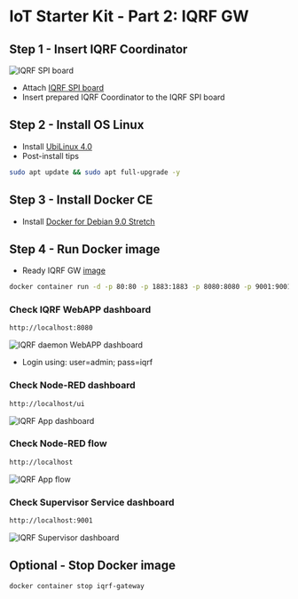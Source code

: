 # IoT Starter Kit - Part 2: IQRF GW

## Step 1 - Insert IQRF Coordinator

![IQRF SPI board](https://gitlab.iqrf.org/open-source/iot-starter-kit/blob/master/install/pics/iqrf-spi-board.png)

* Attach [IQRF SPI board](http://www.iqrf.org/weben/downloads.php?id=412)
* Insert prepared IQRF Coordinator to the IQRF SPI board

## Step 2 - Install OS Linux

* Install [UbiLinux 4.0](https://up-community.org/downloads/download/44-ubilinux/90-ubilinux-installer-4-0)
* Post-install tips

```bash
sudo apt update && sudo apt full-upgrade -y
```

## Step 3 - Install Docker CE

* Install [Docker for Debian 9.0 Stretch](https://gitlab.iqrf.org/open-source/iqrf-daemon/blob/master/docker/INSTALL.md)

## Step 4 - Run Docker image

* Ready IQRF GW [image](https://hub.docker.com/r/iqrfsdk/iqrf-gateway-debian/)

```bash
docker container run -d -p 80:80 -p 1883:1883 -p 8080:8080 -p 9001:9001 --device /dev/spidev2.0:/dev/spidev2.0 --privileged --name iqrf-gateway --restart=always iqrfsdk/iqrf-gateway:latest
```

### Check IQRF WebAPP dashboard

```bash
http://localhost:8080
```
![IQRF daemon WebAPP dashboard](https://gitlab.iqrf.org/open-source/iot-starter-kit/blob/master/install/pics/iqrf-daemon-webapp-gateway.png "IQRF daemon WebAPP dashboard")

* Login using: user=admin; pass=iqrf

### Check Node-RED dashboard

```bash
http://localhost/ui
```
![IQRF App dashboard](https://gitlab.iqrf.org/open-source/iot-starter-kit/blob/master/install/pics/node-red-ui.png "IQRF App dashboard")

### Check Node-RED flow

```bash
http://localhost
```
![IQRF App flow](https://gitlab.iqrf.org/open-source/iot-starter-kit/blob/master/install/pics/node-red-flows.png "IQRF App flow")

### Check Supervisor Service dashboard

```bash
http://localhost:9001
```
![IQRF Supervisor dashboard](https://gitlab.iqrf.org/open-source/iot-starter-kit/blob/master/install/pics/supervisor-dashboard.png "IQRF Supervisor dashboard")

## Optional - Stop Docker image

```bash
docker container stop iqrf-gateway
```
